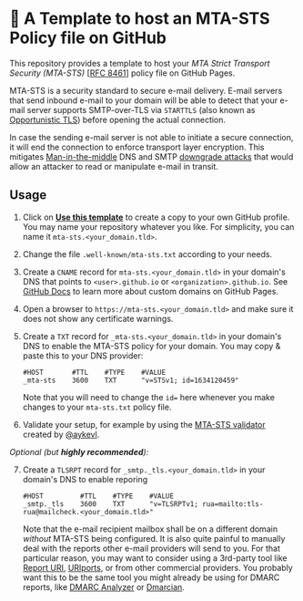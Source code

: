 # 📩 A Template to host an MTA-STS Policy file on GitHub

This repository provides a template to host your _MTA Strict Transport Security (MTA-STS)_ [[RFC 8461](https://datatracker.ietf.org/doc/html/rfc8461)] policy file on GitHub Pages.

MTA-STS is a security standard to secure e-mail delivery. E-mail servers that send inbound e-mail to your domain will be able to detect that your e-mail server supports SMTP-over-TLS via `STARTTLS` (also known as [Opportunistic TLS](https://en.wikipedia.org/wiki/Opportunistic_TLS)) before opening the actual connection.

In case the sending e-mail server is not able to initiate a secure connection, it will end the connection to enforce transport layer encryption. This mitigates [Man-in-the-middle](https://en.wikipedia.org/wiki/Man-in-the-middle_attack) DNS and SMTP [downgrade attacks](https://en.wikipedia.org/wiki/Downgrade_attack) that would allow an attacker to read or manipulate e-mail in transit.

## Usage

1. Click on [**Use this template**](https://github.com/jpawlowski/mta-sts.template/generate) to create a copy to your own GitHub profile.
   You may name your repository whatever you like. For simplicity, you can name it `mta-sts.<your_domain.tld>`.

2. Change the file `.well-known/mta-sts.txt` according to your needs.

3. Create a `CNAME` record for `mta-sts.<your_domain.tld>` in your domain's DNS that points to `<user>.github.io` or `<organization>.github.io`.
   See [GitHub Docs](https://docs.github.com/en/pages/configuring-a-custom-domain-for-your-github-pages-site/about-custom-domains-and-github-pages) to learn more about custom domains on GitHub Pages.

4. Open a browser to `https://mta-sts.<your_domain.tld>` and make sure it does not show any certificate warnings.

5. Create a `TXT` record for `_mta-sts.<your_domain.tld>` in your domain's DNS to enable the MTA-STS policy for your domain.
   You may copy & paste this to your DNS provider:

   ```dns
   #HOST       #TTL    #TYPE    #VALUE
   _mta-sts    3600    TXT      "v=STSv1; id=1634120459"
   ```

   Note that you will need to change the `id=` here whenever you make changes to your `mta-sts.txt` policy file.

6. Validate your setup, for example by using the [MTA-STS validator](https://aykevl.nl/apps/mta-sts/) created by [@aykevl](https://github.com/aykevl/mta-sts).

*Optional (but __highly recommended__):*

7. Create a `TLSRPT` record for `_smtp._tls.<your_domain.tld>` in your domain's DNS to enable reporing

   ```dns
   #HOST         #TTL    #TYPE    #VALUE
   _smtp._tls    3600    TXT      "v=TLSRPTv1; rua=mailto:tls-rua@mailcheck.<your_domain.tld>"
   ```

   Note that the e-mail recipient mailbox shall be on a different domain _without_ MTA-STS being configured.
   It is also quite painful to manually deal with the reports other e-mail providers will send to you. For that particular reason, you may want to consider using a 3rd-party tool like [Report URI](https://report-uri.com/), [URIports](https://www.uriports.com/), or from other commercial providers. You probably want this to be the same tool you might already be using for DMARC reports, like [DMARC Analyzer](https://www.dmarcanalyzer.com/) or [Dmarcian](https://dmarcian.com/).
